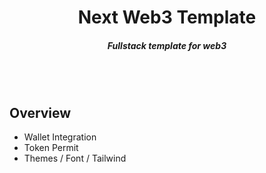 <div align="center">
  <h1 > Next Web3 Template </h1>
  <h5 align="center"> Fullstack template for web3 </h5>

  <br/>
  <br/>
</div>

## Overview

* Wallet Integration
* Token Permit 
* Themes / Font / Tailwind